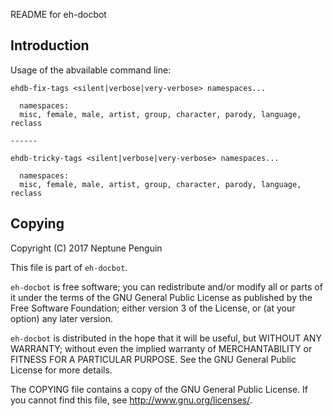 README for eh-docbot

## Introduction

Usage of the abvailable command line:

    ehdb-fix-tags <silent|verbose|very-verbose> namespaces...

      namespaces:
      misc, female, male, artist, group, character, parody, language, reclass

    ------

    ehdb-tricky-tags <silent|verbose|very-verbose> namespaces...

      namespaces:
      misc, female, male, artist, group, character, parody, language, reclass


## Copying

Copyright (C) 2017 Neptune Penguin

This file is part of `eh-docbot`.

`eh-docbot` is free software; you can redistribute and/or modify all or parts
of it under the terms of the GNU General Public License as published by the
Free Software Foundation; either version 3 of the License, or (at your option)
any later version.

`eh-docbot` is distributed in the hope that it will be useful, but WITHOUT ANY
WARRANTY; without even the implied warranty of MERCHANTABILITY or FITNESS FOR A
PARTICULAR PURPOSE.  See the GNU General Public License for more details.

The COPYING file contains a copy of the GNU General Public License.  If you
cannot find this file, see <http://www.gnu.org/licenses/>.

